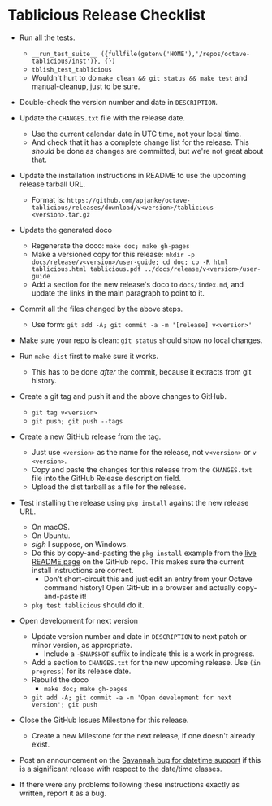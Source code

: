 # Tablicious Release Checklist

* Run all the tests.
  * `__run_test_suite__ ({fullfile(getenv('HOME'),'/repos/octave-tablicious/inst')}, {})`
  * `tblish_test_tablicious`
  * Wouldn't hurt to do `make clean && git status && make test` and manual-cleanup, just to be sure.
* Double-check the version number and date in `DESCRIPTION`.
* Update the `CHANGES.txt` file with the release date.
  * Use the current calendar date in UTC time, not your local time.
  * And check that it has a complete change list for the release. This _should_ be done as changes are committed, but we're not great about that.
* Update the installation instructions in README to use the upcoming release tarball URL.
  * Format is: `https://github.com/apjanke/octave-tablicious/releases/download/v<version>/tablicious-<version>.tar.gz`
* Update the generated doco
  * Regenerate the doco: `make doc; make gh-pages`
  * Make a versioned copy for this release: `mkdir -p docs/release/v<version>/user-guide; cd doc; cp -R html tablicious.html tablicious.pdf ../docs/release/v<version>/user-guide`
  * Add a section for the new release's doco to `docs/index.md`, and update the links in the main paragraph to point to it.
* Commit all the files changed by the above steps.
  * Use form: `git add -A; git commit -a -m '[release] v<version>'`
* Make sure your repo is clean: `git status` should show no local changes.
* Run `make dist` first to make sure it works.
  * This has to be done _after_ the commit, because it extracts from git history.
* Create a git tag and push it and the above changes to GitHub.
  * `git tag v<version>`
  * `git push; git push --tags`
* Create a new GitHub release from the tag.
  * Just use `<version>` as the name for the release, not `v<version>` or `v <version>`.
  * Copy and paste the changes for this release from the `CHANGES.txt` file into the GitHub Release description field.
  * Upload the dist tarball as a file for the release.
* Test installing the release using `pkg install` against the new release URL.
  * On macOS.
  * On Ubuntu.
  * _sigh_ I suppose, on Windows.
  * Do this by copy-and-pasting the `pkg install` example from the
    [live README page](https://github.com/apjanke/octave-tablicious/blob/master/README.md)
    on the GitHub repo. This makes sure the current install instructions are correct.
    * Don't short-circuit this and just edit an entry from your Octave command history! Open GitHub in a browser and actually copy-and-paste it!
  * `pkg test tablicious` should do it.
* Open development for next version
  * Update version number and date in `DESCRIPTION` to next patch or minor version, as appropriate.
    * Include a `-SNAPSHOT` suffix to indicate this is a work in progress.
  * Add a section to `CHANGES.txt` for the new upcoming release. Use `(in progress)` for its release date.
  * Rebuild the doco
    * `make doc; make gh-pages`
  * `git add -A; git commit -a -m 'Open development for next version'; git push`
* Close the GitHub Issues Milestone for this release.
  * Create a new Milestone for the next release, if one doesn't already exist.
* Post an announcement on the [Savannah bug for datetime support](https://savannah.gnu.org/bugs/index.php?47032) if this is a significant release with respect to the date/time classes.

* If there were any problems following these instructions exactly as written, report it as a bug.
